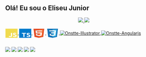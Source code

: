 ## Olá! Eu sou o Eliseu Junior
<div align="center">
  <a href="https://github.com/onstte">
  <img height="130em" src="https://github-readme-stats.vercel.app/api?username=onstte&show_icons=true&theme=midnight-purple&include_all_commits=true&count_private=true"/>
  <img height="130em" src="https://github-readme-stats.vercel.app/api/top-langs/?username=onstte&layout=compact&langs_count=7&theme=midnight-purple"/>
</div>

<div style="display: inline_block"><br>
  <img align="center" alt="Onstte-Js" height="30" width="40" src="https://raw.githubusercontent.com/devicons/devicon/master/icons/javascript/javascript-plain.svg">
  <img align="center" alt="Onstte-Ts" height="30" width="40" src="https://raw.githubusercontent.com/devicons/devicon/master/icons/typescript/typescript-plain.svg">
  <img align="center" alt="Onstte-HTML" height="30" width="40" src="https://raw.githubusercontent.com/devicons/devicon/master/icons/html5/html5-original.svg">
  <img align="center" alt="Onstte-CSS" height="30" width="40" src="https://raw.githubusercontent.com/devicons/devicon/master/icons/css3/css3-original.svg">
  <img align="center" alt="Onstte-Illustrator" height="30" width="40" <img src="https://cdn.jsdelivr.net/gh/devicons/devicon/icons/illustrator/illustrator-plain.svg" />
  <img align="center" alt="Onstte-Angularjs" height="30" width="40" <img src="https://cdn.jsdelivr.net/gh/devicons/devicon/icons/angularjs/angularjs-plain.svg" />

  ##

  <a href="https://instagram.com/eliseuu_junioor" target="_blank"><img src="https://img.shields.io/badge/-Instagram-%23E4405F?style=for-the-badge&logo=instagram&logoColor=white" target="_blank"></a>
     <a href="https://www.twitch.tv/reizoomtv" target="_blank"><img src="https://img.shields.io/badge/Twitch-9146FF?style=for-the-badge&logo=twitch&logoColor=white" target="_blank"></a>
 <a href="https://discord.gg/7BhCUcxt" target="_blank"><img src="https://img.shields.io/badge/Discord-7289DA?style=for-the-badge&logo=discord&logoColor=white" target="_blank"></a> 
  <a href = "mailto:reizoomtvy@gmail.com"><img src="https://img.shields.io/badge/-Gmail-%23333?style=for-the-badge&logo=gmail&logoColor=white" target="_blank"></a>
  <a href="https://www.linkedin.com/in/onstte/" target="_blank"><img src="https://img.shields.io/badge/-LinkedIn-%230077B5?style=for-the-badge&logo=linkedin&logoColor=white" target="_blank"></a> 

</div>

              

